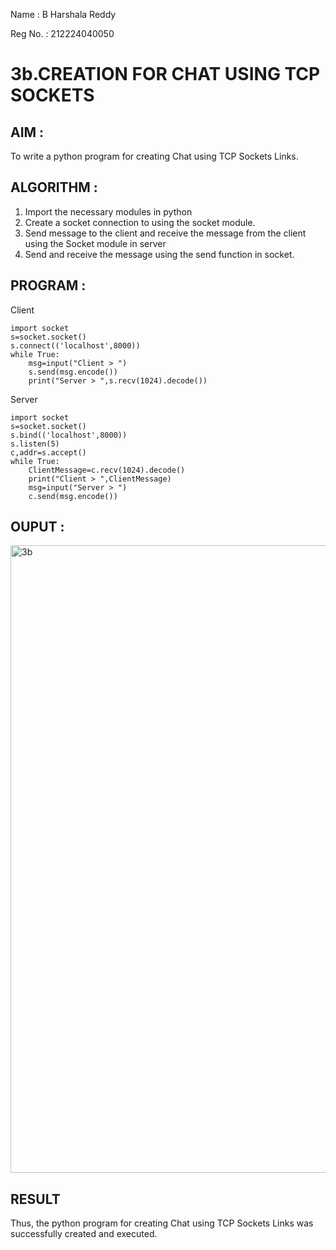 Name : B Harshala Reddy

Reg No. : 212224040050

# 3b.CREATION FOR CHAT USING TCP SOCKETS

## AIM :
To write a python program for creating Chat using TCP Sockets Links.
## ALGORITHM :
1. Import the necessary modules in python
2. Create a socket connection to using the socket module.
3. Send message to the client and receive the message from the client using the Socket module in
 server
4. Send and receive the message using the send function in socket.
## PROGRAM :
Client
```
import socket
s=socket.socket()
s.connect(('localhost',8000))
while True:
    msg=input("Client > ")
    s.send(msg.encode())
    print("Server > ",s.recv(1024).decode())
```
Server
```
import socket
s=socket.socket()
s.bind(('localhost',8000))
s.listen(5)
c,addr=s.accept()
while True:
    ClientMessage=c.recv(1024).decode()
    print("Client > ",ClientMessage)
    msg=input("Server > ")
    c.send(msg.encode())
```

## OUPUT :
<img width="1909" height="1004" alt="3b" src="https://github.com/user-attachments/assets/4613a03d-774f-42c4-a768-c934b50fd1b0" />

## RESULT
Thus, the python program for creating Chat using TCP Sockets Links was successfully 
created and executed.
